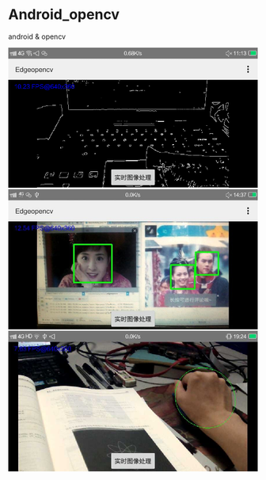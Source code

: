 # Android_opencv
android &amp; opencv

![Image text](https://github.com/xuanwo11/Android_opencv/blob/master/screenshots/ece.png)
![Image text](https://github.com/xuanwo11/Android_opencv/blob/master/screenshots/ecf.jpg)
![Image text](https://github.com/xuanwo11/Android_opencv/blob/master/screenshots/track.png)
